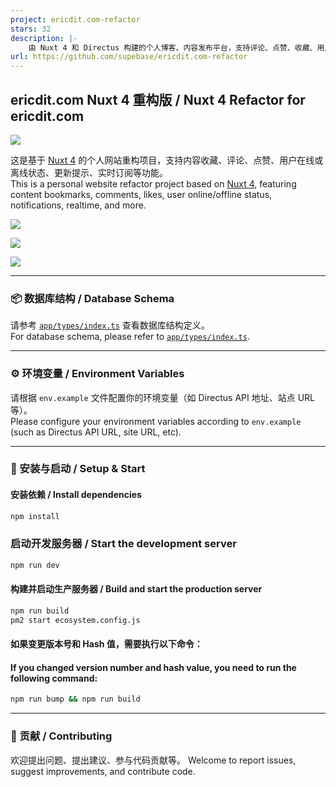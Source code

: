 ```yaml
---
project: ericdit.com-refactor
stars: 32
description: |-
    由 Nuxt 4 和 Directus 构建的个人博客、内容发布平台，支持评论、点赞、收藏、用户在线或离线状态、更新提示、实时订阅等功能。
url: https://github.com/supebase/ericdit.com-refactor
---
```


## ericdit.com Nuxt 4 重构版 / Nuxt 4 Refactor for ericdit.com

![](screenshot/1.png)

这是基于 [Nuxt 4](https://nuxt.com/) 的个人网站重构项目，支持内容收藏、评论、点赞、用户在线或离线状态、更新提示、实时订阅等功能。  
This is a personal website refactor project based on [Nuxt 4](https://nuxt.com/), featuring content bookmarks, comments, likes, user online/offline status, notifications, realtime, and more.

![](screenshot/2.png)

![](screenshot/3.png)

![](screenshot/4.png)

---

### 📦 数据库结构 / Database Schema

请参考 [`app/types/index.ts`](app/types/index.ts) 查看数据库结构定义。  
For database schema, please refer to [`app/types/index.ts`](app/types/index.ts).

---

### ⚙️ 环境变量 / Environment Variables

请根据 `env.example` 文件配置你的环境变量（如 Directus API 地址、站点 URL 等）。  
Please configure your environment variables according to `env.example` (such as Directus API URL, site URL, etc).

---

### 🚀 安装与启动 / Setup & Start

#### 安装依赖 / Install dependencies

```bash
npm install
```

### 启动开发服务器 / Start the development server

```bash
npm run dev
```

#### 构建并启动生产服务器 / Build and start the production server

```bash
npm run build
pm2 start ecosystem.config.js
```

#### 如果变更版本号和 Hash 值，需要执行以下命令：
#### If you changed version number and hash value, you need to run the following command:
```bash
npm run bump && npm run build
```

---

### 📝 贡献 / Contributing

欢迎提出问题、提出建议、参与代码贡献等。
Welcome to report issues, suggest improvements, and contribute code.
